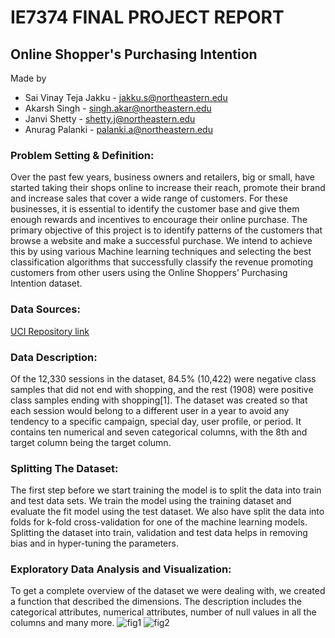 # IE7374 FINAL PROJECT REPORT
## Online Shopper's Purchasing Intention
Made by 
* Sai Vinay Teja Jakku - [jakku.s@northeastern.edu](jakku.s@northeastern.edu)
* Akarsh Singh - [singh.akar@northeastern.edu](singh.akar@northeastern.edu)
* Janvi Shetty - [shetty.j@northeastern.edu](shetty.j@northeastern.edu)
* Anurag Palanki - [palanki.a@northeastern.edu](palanki.a@northeastern.edu)

### Problem Setting & Definition:
Over the past few years, business owners and retailers, big or small, have started taking their shops online to increase their reach, promote their brand and increase sales that cover a wide range of customers. For these businesses, it is essential to identify the customer base and give them enough rewards and incentives to encourage their online purchase. The primary objective of this project is to identify patterns of the customers that browse a website and make a successful purchase. We intend to achieve this by using various Machine learning techniques and selecting the best classification algorithms that successfully classify the revenue promoting customers from other users using the Online Shoppers’ Purchasing Intention dataset.

### Data Sources:
[UCI Repository link](https://archivebeta.ics.uci.edu/ml/datasets/online+shoppers+purchasing+intention+dataset) 

### Data Description:
Of the 12,330 sessions in the dataset, 84.5% (10,422) were negative class samples that did not end with shopping, and the rest (1908) were positive class samples ending with shopping[1]. The dataset was created so that each session would belong to a different user in a year to avoid any tendency to a specific campaign, special day, user profile, or period. It contains ten numerical and seven categorical columns, with the 8th and target column being the target column.

### Splitting The Dataset:
The first step before we start training the model is to split the data into train and test data sets. We train the model using the training dataset and evaluate the fit model using the test dataset. We also have split the data into folds for k-fold cross-validation for one of the machine learning models. Splitting the dataset into train, validation and test data helps in removing bias and in hyper-tuning the parameters.

### Exploratory Data Analysis and Visualization:
To get a complete overview of the dataset we were dealing with, we created a function that described the dimensions. The description includes the categorical attributes, numerical attributes, number of null values in all the columns and many more.
![fig1](https://user-images.githubusercontent.com/66643857/189422773-c6013517-0b05-4398-a2bc-1782c48a2ac9.png)
![fig2](https://user-images.githubusercontent.com/66643857/189423777-3593d426-816f-4d91-b3fe-ad0551156687.jpg)

